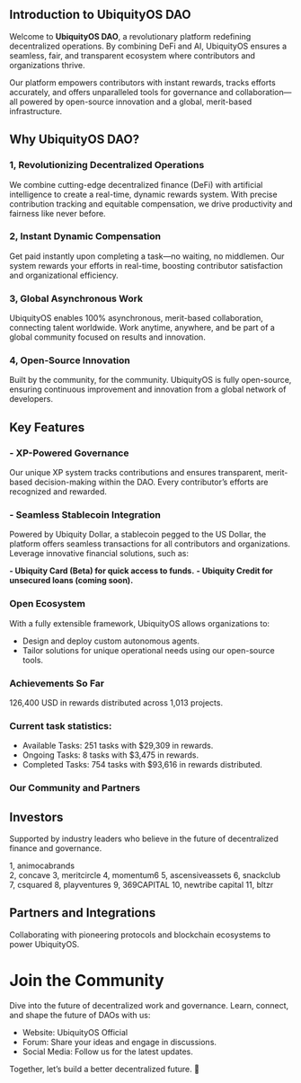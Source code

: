 ## Introduction to UbiquityOS DAO

Welcome to **UbiquityOS DAO**, a revolutionary platform redefining decentralized operations. By combining DeFi and AI, UbiquityOS ensures a seamless, fair, and transparent ecosystem where contributors and organizations thrive.

Our platform empowers contributors with instant rewards, tracks efforts accurately, and offers unparalleled tools for governance and collaboration—all powered by open-source innovation and a global, merit-based infrastructure.


## Why UbiquityOS DAO?

  ### 1, Revolutionizing Decentralized Operations
  We combine cutting-edge decentralized finance (DeFi) with artificial intelligence to create a real-time, dynamic rewards system. With precise contribution tracking and equitable compensation, we drive productivity and fairness like never before.
  
  ### 2, Instant Dynamic Compensation
  Get paid instantly upon completing a task—no waiting, no middlemen. Our system rewards your efforts in real-time, boosting contributor satisfaction and organizational efficiency.
  
  ### 3, Global Asynchronous Work
  UbiquityOS enables 100% asynchronous, merit-based collaboration, connecting talent worldwide. Work anytime, anywhere, and be part of a global community focused on results and innovation.
  
  ### 4, Open-Source Innovation
  Built by the community, for the community. UbiquityOS is fully open-source, ensuring continuous improvement and innovation from a global network of developers.

## Key Features

### - XP-Powered Governance
Our unique XP system tracks contributions and ensures transparent, merit-based decision-making within the DAO. Every contributor’s efforts are recognized and rewarded.

### - Seamless Stablecoin Integration
Powered by Ubiquity Dollar, a stablecoin pegged to the US Dollar, the platform offers seamless transactions for all contributors and organizations. Leverage innovative financial solutions, such as:

  **- Ubiquity Card (Beta) for quick access to funds.**
  **- Ubiquity Credit for unsecured loans (coming soon).** 

### Open Ecosystem
With a fully extensible framework, UbiquityOS allows organizations to:
  - Design and deploy custom autonomous agents.
  - Tailor solutions for unique operational needs using our open-source tools.
### Achievements So Far
126,400 USD in rewards distributed across 1,013 projects.

### Current task statistics:
  - Available Tasks: 251 tasks with $29,309 in rewards.
  - Ongoing Tasks: 8 tasks with $3,475 in rewards.
  - Completed Tasks: 754 tasks with $93,616 in rewards distributed.

### Our Community and Partners

## Investors
Supported by industry leaders who believe in the future of decentralized finance and governance.

  1, animocabrands    
  2, concave
  3, meritcircle
  4, momentum6
  5, ascensiveassets
  6, snackclub  
  7, csquared
  8, playventures
  9, 369CAPITAL
  10, newtribe capital
  11, bltzr
    
## Partners and Integrations
Collaborating with pioneering protocols and blockchain ecosystems to power UbiquityOS.

# Join the Community

Dive into the future of decentralized work and governance. Learn, connect, and shape the future of DAOs with us:

- Website: UbiquityOS Official
- Forum: Share your ideas and engage in discussions.
- Social Media: Follow us for the latest updates.

Together, let’s build a better decentralized future. 🚀
